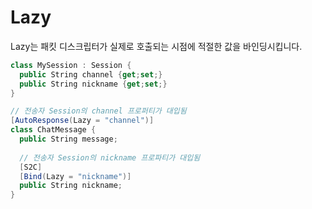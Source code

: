 Lazy
====

Lazy는 패킷 디스크립터가 실제로 호출되는 시점에 적절한 값을 바인딩시킵니다.

```c#
class MySession : Session {
  public String channel {get;set;}
  public String nickname {get;set;}
}

// 전송자 Session의 channel 프로퍼티가 대입됨
[AutoResponse(Lazy = "channel")]
class ChatMessage {
  public String message;
  
  // 전송자 Session의 nickname 프로파티가 대입됨
  [S2C]
  [Bind(Lazy = "nickname")]
  public String nickname;
}
```
